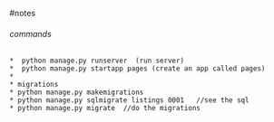#notes
###### commands
    *  python manage.py runserver  (run server)
    *  python manage.py startapp pages (create an app called pages)
    *  
    * migrations
    * python manage.py makemigrations
    * python manage.py sqlmigrate listings 0001   //see the sql 
    * python manage.py migrate  //do the migrations 
    
    